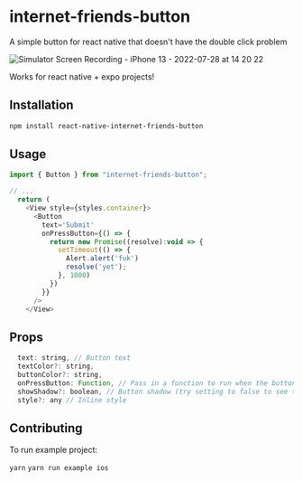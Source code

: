 # internet-friends-button
A simple button for react native that doesn't have the double click problem

![Simulator Screen Recording - iPhone 13 - 2022-07-28 at 14 20 22](https://user-images.githubusercontent.com/7016669/181639632-dbf2f443-426c-4477-b8b3-4f833369c45d.gif)

Works for react native + expo projects!

## Installation

```sh
npm install react-native-internet-friends-button
```

## Usage

```js
import { Button } from "internet-friends-button";

// ...
  return (
    <View style={styles.container}>
      <Button 
        text='Submit' 
        onPressButton={() => {
          return new Promise((resolve):void => {
            setTimeout(() => {
              Alert.alert('fuk')
              resolve('yet'); 
            }, 1000)
          })
        }}
      />
    </View>
```

## Props
```js
  text: string, // Button text
  textColor?: string, 
  buttonColor?: string,
  onPressButton: Function, // Pass in a function to run when the button is clicked
  showShadow?: boolean, // Button shadow (try setting to false to see the difference)
  style?: any // Inline style
```

## Contributing

To run example project: 

```yarn```
```yarn run example ios```